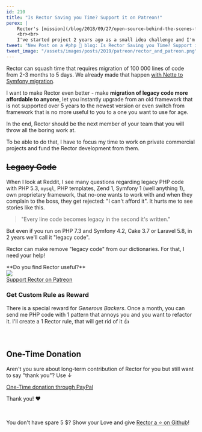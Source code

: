 ```yaml
---
id: 210
title: "Is Rector Saving you Time? Support it on Patreon!"
perex: |
    Rector's [mission](/blog/2018/09/27/open-source-behind-the-scenes-finding-the-rector-vision/) is to upgrade anything you want. It already can upgrade PHP 5.2 all the way to PHP 7.4 (I've added arrow functions yesterday to php-parser and today to Rector), Symfony from 2.8 to 4.3, remove code that does nothing, import namespaces in a smart way and 29 more levels.
    <br><br>
    I've started project 2 years ago as a small idea challenge and I'm creating Rector in my free time. I think every Rector rule ever created should be free for everyone and for a that I need your help.
tweet: "New Post on a #php 🐘 blog: Is Rector Saving you Time? Support it on Patreon! → https://www.patreon.com/rectorphp"
tweet_image: "/assets/images/posts/2019/patreon/rector_and_patreon.png"
---
```


Rector can squash time that requires migration of 100 000 lines of code from 2-3 months to 5 days. We already made that happen [with Nette to Symfony migration](/blog/2019/08/26/how-we-migrated-54-357-lines-of-code-nette-to-symfony-in-2-people-under-80-hours/).

I want to make Rector even better - make **migration of legacy code more affordable to anyone**, let you instantly upgrade from an old framework that is not supported over 5 years to the newest version or even switch from framework that is no more useful to you to a one you want to use for age.

In the end, Rector should be the next member of your team that you will throw all the boring work at.

To be able to do that, I have to focus my time to work on private commercial projects and fund the Rector development from them.

## ~~Legacy Code~~

When I look at Reddit, I see many questions regarding legacy PHP code with PHP 5.3, `mysql`, PHP templates, Zend 1, Symfony 1 (well anything *1*), own proprietary framework, that no-one wants to work with and when they complain to the boss, they get rejected: "I can't afford it". It hurts me to see stories like this.

<blockquote class="blockquote mt-4 mb-4 text-center">
    "Every line code becomes legacy in the second it's written."
</blockquote>

But even if you run on PHP 7.3 and Symfony 4.2, Cake 3.7 or Laravel 5.8, in 2 years we'll call it "legacy code".

Rector can make remove "legacy code" from our dictionaries. For that, I need your help!

<div class="text-center mt-5 mb-3" markdown=1>
**Do you find Rector useful?**

<div class="text-center">
    <a href="https://www.patreon.com/rectorphp">
        <img src="/assets/images/posts/2019/patreon/rector_and_patreon.png" style="max-width:20em">
    </a>
</div>

<a href="https://www.patreon.com/rectorphp" class="btn btn-success btn-lg mt-2 mb-4">
    Support Rector on Patreon
</a>
</div>


### Get Custom Rule as Reward

There is a special reward for *Generous Backers*. Once a month, you can send me PHP code with 1 pattern that annoys you and you want to refactor it. I'll create a 1 Rector rule, that will get rid of it 👍

<br>

## One-Time Donation

Aren't you sure about long-term contribution of Rector for you but still want to say "thank you"?
Use ↓

<a href="https://www.paypal.me/rectorphp" class="btn btn-primary mt-2">
    One-Time donation through PayPal
</a>

<br>

Thank you! ❤️️

<br>

You don't have spare 5 $? Show your Love and give [Rector a ⭐ on Github](https://github.com/rectorphp/rector)!
